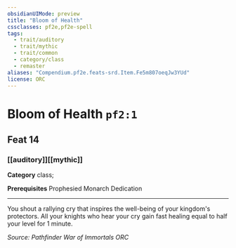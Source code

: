 ```yaml
---
obsidianUIMode: preview
title: "Bloom of Health"
cssclasses: pf2e,pf2e-spell
tags:
  - trait/auditory
  - trait/mythic
  - trait/common
  - category/class
  - remaster
aliases: "Compendium.pf2e.feats-srd.Item.Fe5m807oeqJw3YUd"
license: ORC
---
```

# Bloom of Health `pf2:1`
## Feat 14
### [[auditory]][[mythic]]

**Category** class; 



**Prerequisites** Prophesied Monarch Dedication
* * *
You shout a rallying cry that inspires the well-being of your kingdom's protectors. All your knights who hear your cry gain fast healing equal to half your level for 1 minute.

*Source: Pathfinder War of Immortals*
*ORC*